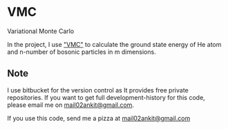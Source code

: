 # VMC
Variational Monte Carlo

In the project, I use ["VMC"](https://en.wikipedia.org/wiki/Variational_Monte_Carlo) to calculate the ground state
energy of He atom and n-number of bosonic particles in m dimensions.


## Note
I use bitbucket for the version control as It provides free private repositories. If you want to get full development-history for this code, please email me on mail02ankit@gmail.com.

If you use this code, send me a pizza at mail02ankit@gmail.com
